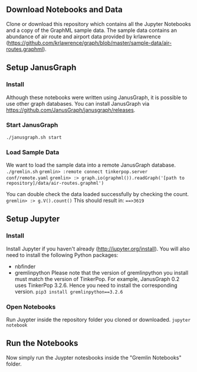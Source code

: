 ## Download Notebooks and Data
Clone or download this repository which contains all the Jupyter Notebooks and a copy of the GraphML sample data. The sample data contains an abundance of air route and airport data provided by krlawrence (https://github.com/krlawrence/graph/blob/master/sample-data/air-routes.graphml).

## Setup JanusGraph
### Install
Although these notebooks were written using JanusGraph, it is possible to use other graph databases.
You can install JanusGraph via https://github.com/JanusGraph/janusgraph/releases.

### Start JanusGraph
`./janusgraph.sh start`

### Load Sample Data
We want to load the sample data into a remote JanusGraph database. 
`./gremlin.sh`
`gremlin> :remote connect tinkerpop.server conf/remote.yaml`
`gremlin> :> graph.io(graphml()).readGraph('[path to repository]/data/air-routes.graphml')`

You can double check the data loaded successfully by checking the count.
`gremlin> :> g.V().count()`
This should result in:
`==>3619`

## Setup Jupyter
### Install
Install Jupyter if you haven't already (http://jupyter.org/install).
You will also need to install the following Python packages:
- nbfinder
- gremlinpython
Please note that the version of gremlinpython you install must match the version of TinkerPop. For example, JanusGraph 0.2 uses TinkerPop 3.2.6. Hence you need to install the corresponding version.
`pip3 install gremlinpython==3.2.6`

### Open Notebooks
Run Juypter inside the repository folder you cloned or downloaded.
`jupyter notebook`


## Run the Notebooks
Now simply run the Juypter notesbooks inside the "Gremlin Notebooks" folder.